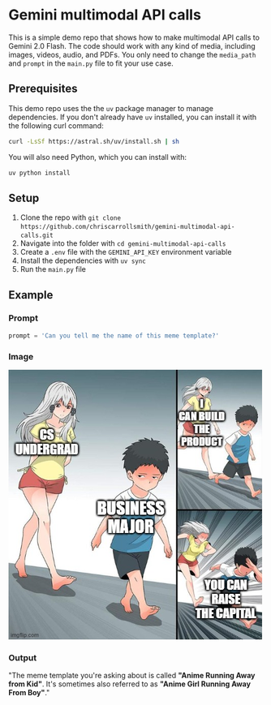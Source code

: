 # Gemini multimodal API calls

This is a simple demo repo that shows how to make multimodal API calls to Gemini 2.0 Flash. The code should work with any kind of media, including images, videos, audio, and PDFs. You only need to change the `media_path` and `prompt` in the `main.py` file to fit your use case.

## Prerequisites

This demo repo uses the the `uv` package manager to manage dependencies. If you don't already have `uv` installed, you can install it with the following curl command:

```bash
curl -LsSf https://astral.sh/uv/install.sh | sh
```

You will also need Python, which you can install with:

```bash
uv python install
```

## Setup

1. Clone the repo with `git clone https://github.com/chriscarrollsmith/gemini-multimodal-api-calls.git`
2. Navigate into the folder with `cd gemini-multimodal-api-calls`
3. Create a `.env` file with the `GEMINI_API_KEY` environment variable
4. Install the dependencies with `uv sync`
5. Run the `main.py` file

## Example

### Prompt

```python
prompt = 'Can you tell me the name of this meme template?'
```

### Image

[![](./meme.jpg)](./meme.jpg)

### Output

"The meme template you're asking about is called **"Anime Running Away from Kid"**. It's sometimes also referred to as **"Anime Girl Running Away From Boy"**."
